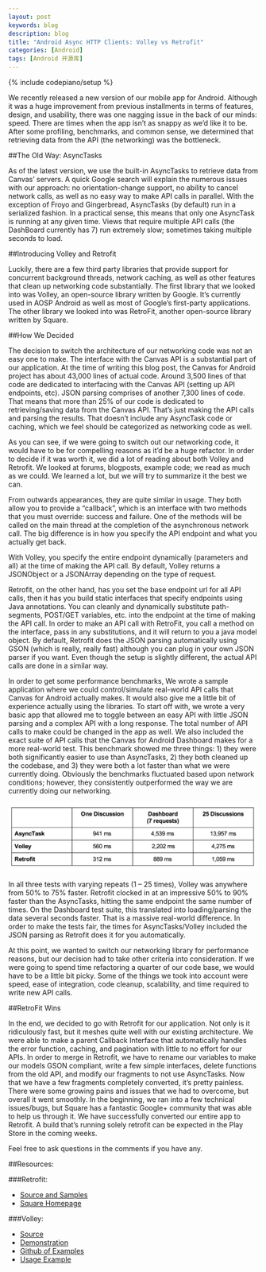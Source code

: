 ```yaml
---
layout: post
keywords: blog
description: blog
title: "Android Async HTTP Clients: Volley vs Retrofit"
categories: [Android]
tags: [Android 开源库]
---
```

{% include codepiano/setup %}

We recently released a new version of our mobile app for Android. Although it was a huge improvement from previous installments in terms of features, design, and usability, there was one nagging issue in the back of our minds: speed. There are times when the app isn’t as snappy as we’d like it to be. After some profiling, benchmarks, and common sense, we determined that retrieving data from the API (the networking) was the bottleneck.

##The Old Way: AsyncTasks

As of the latest version, we use the built-in AsyncTasks to retrieve data from Canvas’ servers. A quick Google search will explain the numerous issues with our approach: no orientation-change support, no ability to cancel network calls, as well as no easy way to make API calls in parallel. With the exception of Froyo and Gingerbread, AsyncTasks (by default) run in a serialized fashion. In a practical sense, this means that only one AsyncTask is running at any given time. Views that require multiple API calls (the DashBoard currently has 7) run extremely slow; sometimes taking multiple seconds to load.

##Introducing Volley and Retrofit

Luckily, there are a few third party libraries that provide support for concurrent background threads, network caching, as well as other features that clean up networking code substantially. The first library that we looked into was Volley, an open-source library written by Google. It’s currently used in AOSP Android as well as most of Google’s first-party applications. The other library we looked into was RetroFit, another open-source library written by Square.

##How We Decided

The decision to switch the architecture of our networking code was not an easy one to make. The interface with the Canvas API is a substantial part of our application. At the time of writing this blog post, the Canvas for Android project has about 43,000 lines of actual code. Around 3,500 lines of that code are dedicated to interfacing with the Canvas API (setting up API endpoints, etc). JSON parsing comprises of another 7,300 lines of code. That means that more than 25% of our code is dedicated to retrieving/saving data from the Canvas API. That’s just making the API calls and parsing the results. That doesn’t include any AsyncTask code or caching, which we feel should be categorized as networking code as well.

As you can see, if we were going to switch out our networking code, it would have to be for compelling reasons as it’d be a huge refactor. In order to decide if it was worth it, we did a lot of reading about both Volley and Retrofit. We looked at forums, blogposts, example code; we read as much as we could. We learned a lot, but we will try to summarize it the best we can.

From outwards appearances, they are quite similar in usage. They both allow you to provide a “callback”, which is an interface with two methods that you must override: success and failure. One of the methods will be called on the main thread at the completion of the asynchronous network call. The big difference is in how you specify the API endpoint and what you actually get back.

With Volley, you specify the entire endpoint dynamically (parameters and all) at the time of making the API call. By default, Volley returns a JSONObject or a JSONArray depending on the type of request.

Retrofit, on the other hand, has you set the base endpoint url for all API calls, then it has you build static interfaces that specify endpoints using Java annotations. You can cleanly and dynamically substitute path-segments, POST/GET variables, etc. into the endpoint at the time of making the API call. In order to make an API call with RetroFit, you call a method on the interface, pass in any substitutions, and it will return to you a java model object. By default, Retrofit does the JSON parsing automatically using GSON (which is really, really fast) although you can plug in your own JSON parser if you want. Even though the setup is slightly different, the actual API calls are done in a similar way.

In order to get some performance benchmarks, We wrote a sample application where we could control/simulate real-world API calls that Canvas for Android actually makes. It would also give me a little bit of experience actually using the libraries. To start off with, we wrote a very basic app that allowed me to toggle between an easy API with little JSON parsing and a complex API with a long response. The total number of API calls to make could be changed in the app as well. We also included the exact suite of API calls that the Canvas for Android Dashboard makes for a more real-world test. This benchmark showed me three things: 1) they were both significantly easier to use than AsyncTasks, 2) they both cleaned up the codebase, and 3) they were both a lot faster than what we were currently doing. Obviously the benchmarks fluctuated based upon network conditions; however, they consistently outperformed the way we are currently doing our networking.

<img src="../image/volley_vs_retrofit.png" />

In all three tests with varying repeats (1 – 25 times), Volley was anywhere from 50% to 75% faster. Retrofit clocked in at an impressive 50% to 90% faster than the AsyncTasks, hitting the same endpoint the same number of times. On the Dashboard test suite, this translated into loading/parsing the data several seconds faster. That is a massive real-world difference. In order to make the tests fair, the times for AsyncTasks/Volley included the JSON parsing as Retrofit does it for you automatically.

At this point, we wanted to switch our networking library for performance reasons, but our decision had to take other criteria into consideration. If we were going to spend time refactoring a quarter of our code base, we would have to be a little bit picky. Some of the things we took into account were speed, ease of integration, code cleanup, scalability, and time required to write new API calls.

##RetroFit Wins

In the end, we decided to go with Retrofit for our application. Not only is it ridiculously fast, but it meshes quite well with our existing architecture. We were able to make a parent Callback Interface that automatically handles the error function, caching, and pagination with little to no effort for our APIs. In order to merge in Retrofit, we have to rename our variables to make our models GSON compliant, write a few simple interfaces, delete functions from the old API, and modify our fragments to not use AsyncTasks. Now that we have a few fragments completely converted, it’s pretty painless. There were some growing pains and issues that we had to overcome, but overall it went smoothly. In the beginning, we ran into a few technical issues/bugs, but Square has a fantastic Google+ community that was able to help us through it. We have successfully converted our entire app to Retrofit. A build that’s running solely retrofit can be expected in the Play Store in the coming weeks.

Feel free to ask questions in the comments if you have any.

##Resources:

###Retrofit:

* [Source and Samples](https://github.com/square/retrofit)
* [Square Homepage](http://square.github.io/retrofit/)

###Volley:

* [Source](https://android.googlesource.com/platform/frameworks/volley/)
* [Demonstration](https://developers.google.com/live/shows/474338138)
* [Github of Examples](https://github.com/ogrebgr/android_volley_examples)
* [Usage Example](http://www.technotalkative.com/android-volley-library-example)